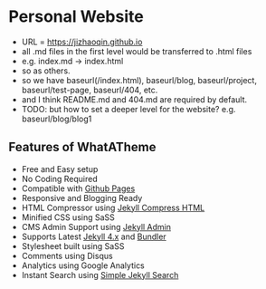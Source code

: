 # Personal Website

- URL = <https://jizhaoqin.github.io>
- all .md files in the first level would be transferred to .html files
- e.g. index.md -> index.html
- so as others.
- so we have baseurl(/index.html), baseurl/blog, baseurl/project, baseurl/test-page, baseurl/404, etc.
- and I think README.md and 404.md are required by default.
- TODO: but how to set a deeper level for the website? e.g. baseurl/blog/blog1

## Features of WhatATheme

- Free and Easy setup
- No Coding Required
- Compatible with [Github Pages](https://pages.github.com/)
- Responsive and Blogging Ready
- HTML Compressor using [Jekyll Compress HTML](https://jch.penibelst.de/)
- Minified CSS using SaSS
- CMS Admin Support using [Jekyll Admin](https://jekyll.github.io/jekyll-admin/)
- Supports Latest [Jekyll 4.x](https://jekyllrb.com/) and [Bundler](https://bundler.io/)
- Stylesheet built using SaSS
- Comments using Disqus
- Analytics using Google Analytics
- Instant Search using [Simple Jekyll Search](https://github.com/christian-fei/Simple-Jekyll-Search/)
